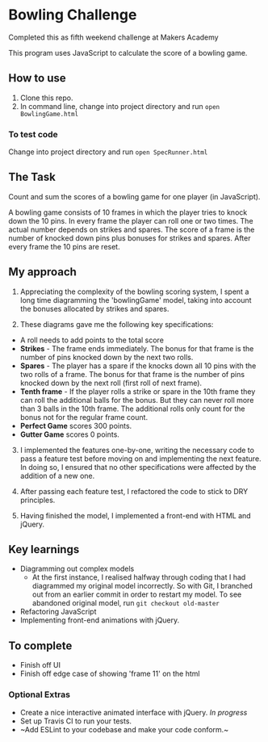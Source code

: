 
# Bowling Challenge

Completed this as fifth weekend challenge at Makers Academy

This program uses JavaScript to calculate the score of a bowling game.

## How to use

1. Clone this repo.
2. In command line, change into project directory and run ```open BowlingGame.html```

### To test code

Change into project directory and run ```open SpecRunner.html```

## The Task

Count and sum the scores of a bowling game for one player (in JavaScript).

A bowling game consists of 10 frames in which the player tries to knock down the 10 pins. In every frame the player can roll one or two times. The actual number depends on strikes and spares. The score of a frame is the number of knocked down pins plus bonuses for strikes and spares. After every frame the 10 pins are reset.

## My approach

1. Appreciating the complexity of the bowling scoring system, I spent a long time diagramming the 'bowlingGame' model, taking into account the bonuses allocated by strikes and spares.

2. These diagrams gave me the following key specifications:
  * A roll needs to add points to the total score
  * **Strikes** - The frame ends immediately. The bonus for that frame is the number of pins knocked down by the next two rolls.
  * **Spares** - The player has a spare if the knocks down all 10 pins with the two rolls of a frame. The bonus for that frame is the number of pins knocked down by the next roll (first roll of next frame).
  * **Tenth frame** - If the player rolls a strike or spare in the 10th frame they can roll the additional balls for the bonus. But they can never roll more than 3 balls in the 10th frame. The additional rolls only count for the bonus not for the regular frame count.
  * **Perfect Game** scores 300 points.
  * **Gutter Game** scores 0 points.

3. I implemented the features one-by-one, writing the necessary code to pass a feature test before moving on and implementing the next feature. In doing so, I ensured that no other specifications were affected by the addition of a new one.

4. After passing each feature test, I refactored the code to stick to DRY principles.

5. Having finished the model, I implemented a front-end with HTML and jQuery.

## Key learnings

* Diagramming out complex models
  * At the first instance, I realised halfway through coding that I had diagrammed my original model incorrectly.  So with Git, I branched out from an earlier commit in order to restart my model. To see abandoned original model, run ```git checkout old-master```
* Refactoring JavaScript
* Implementing front-end animations with jQuery.

## To complete

* Finish off UI
* Finish off edge case of showing 'frame 11' on the html

### Optional Extras

* Create a nice interactive animated interface with jQuery. *In progress*
* Set up Travis CI to run your tests.
* ~Add ESLint to your codebase and make your code conform.~
